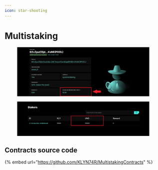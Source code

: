 ```yaml
---
icon: star-shooting
---
```


# Multistaking

<figure><img src="../../../.gitbook/assets/image (1) (1) (1).png" alt=""><figcaption></figcaption></figure>

<figure><img src="../../../.gitbook/assets/image (8).png" alt=""><figcaption></figcaption></figure>

## Contracts source code

{% embed url="https://github.com/KLYN74R/MultistakingContracts" %}
